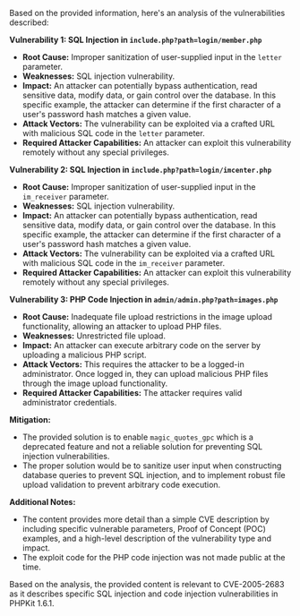 Based on the provided information, here's an analysis of the vulnerabilities described:

**Vulnerability 1: SQL Injection in `include.php?path=login/member.php`**

*   **Root Cause:** Improper sanitization of user-supplied input in the `letter` parameter.
*   **Weaknesses:** SQL injection vulnerability.
*   **Impact:** An attacker can potentially bypass authentication, read sensitive data, modify data, or gain control over the database. In this specific example, the attacker can determine if the first character of a user's password hash matches a given value.
*   **Attack Vectors:** The vulnerability can be exploited via a crafted URL with malicious SQL code in the `letter` parameter.
*   **Required Attacker Capabilities:**  An attacker can exploit this vulnerability remotely without any special privileges.

**Vulnerability 2: SQL Injection in `include.php?path=login/imcenter.php`**

*   **Root Cause:**  Improper sanitization of user-supplied input in the `im_receiver` parameter.
*   **Weaknesses:** SQL injection vulnerability.
*   **Impact:**  An attacker can potentially bypass authentication, read sensitive data, modify data, or gain control over the database. In this specific example, the attacker can determine if the first character of a user's password hash matches a given value.
*   **Attack Vectors:** The vulnerability can be exploited via a crafted URL with malicious SQL code in the `im_receiver` parameter.
*    **Required Attacker Capabilities:** An attacker can exploit this vulnerability remotely without any special privileges.

**Vulnerability 3: PHP Code Injection in `admin/admin.php?path=images.php`**

*   **Root Cause:** Inadequate file upload restrictions in the image upload functionality, allowing an attacker to upload PHP files.
*   **Weaknesses:** Unrestricted file upload.
*   **Impact:** An attacker can execute arbitrary code on the server by uploading a malicious PHP script.
*   **Attack Vectors:** This requires the attacker to be a logged-in administrator. Once logged in, they can upload malicious PHP files through the image upload functionality.
*   **Required Attacker Capabilities:** The attacker requires valid administrator credentials.

**Mitigation:**

*   The provided solution is to enable `magic_quotes_gpc` which is a deprecated feature and not a reliable solution for preventing SQL injection vulnerabilities.
*   The proper solution would be to sanitize user input when constructing database queries to prevent SQL injection, and to implement robust file upload validation to prevent arbitrary code execution.

**Additional Notes:**

*   The content provides more detail than a simple CVE description by including specific vulnerable parameters, Proof of Concept (POC) examples, and a high-level description of the vulnerability type and impact.
*   The exploit code for the PHP code injection was not made public at the time.

Based on the analysis, the provided content is relevant to CVE-2005-2683 as it describes specific SQL injection and code injection vulnerabilities in PHPKit 1.6.1.